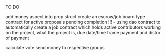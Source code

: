TO DO

add money aspect into prop struct
create an escrow/job board type contract for active proposals pending completion !!! - using dao contract to automatically
    create a job contract which holds active contributors working on the project, what the project is, due date/time frame
    payment and distro of payment


calculate vote
send money to respective groups

